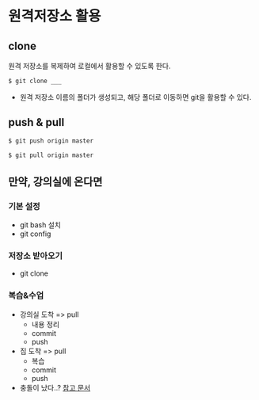 # 원격저장소 활용

## clone

원격 저장소를 복제하여 로컬에서 활용할 수 있도록 한다.

```bash
$ git clone ___
```

* 원격 저장소 이름의 폴더가 생성되고, 해당 폴더로 이동하면 git을 활용할 수 있다.

## push & pull

```bash
$ git push origin master
```

```bash
$ git pull origin master
```

## 만약, 강의실에 온다면

### 기본 설정

* git bash 설치
* git config

### 저장소 받아오기

* git clone

### 복습&수업

* 강의실 도착 => pull
  * 내용 정리
  * commit
  * push
* 집 도착 => pull
  * 복습
  * commit
  * push
* 충돌이 났다..? [참고 문서](./04_push_error.md)
